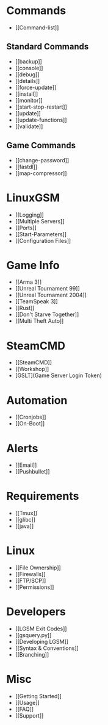 # Commands
* [[Command-list]]

## Standard Commands
* [[backup]]
* [[console]]
* [[debug]]
* [[details]]
* [[force-update]]
* [[install]]
* [[monitor]]
* [[start-stop-restart]]
* [[update]]
* [[update-functions]]
* [[validate]]

## Game Commands
* [[change-password]]
* [[fastdl]]
* [[map-compressor]]

# LinuxGSM
* [[Logging]]
* [[Multiple Servers]]
* [[Ports]]
* [[Start-Parameters]]
* [[Configuration Files]]

# Game Info
* [[Arma 3]]
* [[Unreal Tournament 99]]
* [[Unreal Tournament 2004]]
* [[TeamSpeak 3]]
* [[Rust]]
* [[Don't Starve Together]]
* [[Multi Theft Auto]]

# SteamCMD
* [[SteamCMD]]
* [[Workshop]]
* [GSLT](Game Server Login Token)

# Automation
* [[Cronjobs]]
* [[On-Boot]]

# Alerts
* [[Email]]
* [[Pushbullet]]

# Requirements
* [[Tmux]]
* [[glibc]]
* [[java]]

# Linux
* [[File Ownership]]
* [[Firewalls]]
* [[FTP/SCP]]
* [[Permissions]]

# Developers
* [[LGSM Exit Codes]]
* [[gsquery.py]]
* [[Developing LGSM]]
* [[Syntax & Conventions]]
* [[Branching]]

# Misc
* [[Getting Started]]
* [[Usage]]
* [[FAQ]]
* [[Support]]
